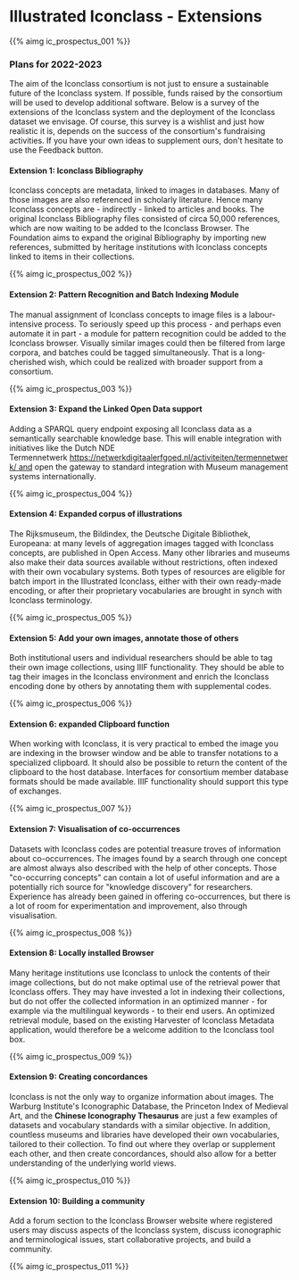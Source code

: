 ﻿<a name="prospectus"/>

# Illustrated Iconclass - Extensions

{{% aimg ic_prospectus_001 %}}

### Plans for 2022-2023

The aim of the Iconclass consortium is not just to ensure a sustainable future of the Iconclass system. If possible, funds raised by the consortium will be used to develop additional software. Below is a survey of the extensions of the Iconclass system and the deployment of the Iconclass dataset we envisage. Of course, this survey is a wishlist and just how realistic it is, depends on the success of the consortium's fundraising activities.
If you have your own ideas to supplement ours, don't hesitate to use the Feedback button.

#### Extension 1: Iconclass Bibliography

Iconclass concepts are metadata, linked to images in databases. Many of those images are also referenced in scholarly literature. Hence many Iconclass concepts are - indirectly - linked to articles and books.
The original Iconclass Bibliography files consisted of circa 50,000 references, which are now waiting to be added to the Iconclass Browser.
The Foundation aims to expand the original Bibliography by importing new references, submitted by heritage institutions with Iconclass concepts linked to items in their collections.

{{% aimg ic_prospectus_002 %}}

#### Extension 2: Pattern Recognition and Batch Indexing Module 

The manual assignment of Iconclass concepts to image files is a labour-intensive process. 
To seriously speed up this process - and perhaps even automate it in part - a module for pattern recognition could be added to the Iconclass browser. Visually similar images could then be filtered from large corpora, and batches could be tagged simultaneously.
That is a long-cherished wish, which could be realized with broader support from a consortium.

{{% aimg ic_prospectus_003 %}}

#### Extension 3: Expand the Linked Open Data support

Adding a SPARQL query endpoint exposing all Iconclass data as a semantically searchable knowledge base. This will enable integration with initiatives like the Dutch NDE Termennetwerk https://netwerkdigitaalerfgoed.nl/activiteiten/termennetwerk/ and open the gateway to standard integration with Museum management systems internationally.

{{% aimg ic_prospectus_004 %}}

#### Extension 4: Expanded corpus of illustrations

The Rijksmuseum, the Bildindex, the Deutsche Digitale Bibliothek, Europeana: at many levels of aggregation images tagged with Iconclass concepts, are published in Open Access.
Many other libraries and museums also make their data sources available without restrictions, often indexed with their own vocabulary systems.
Both types of resources are eligible for batch import in the Illustrated Iconclass, either with their own ready-made encoding, or after their proprietary vocabularies are brought in synch with Iconclass terminology.

{{% aimg ic_prospectus_005 %}}

#### Extension 5: Add your own images, annotate those of others

Both institutional users and individual researchers should be able to tag their own image collections, using IIIF functionality.
They should be able to tag their images in the Iconclass environment and enrich the Iconclass encoding done by others by annotating them with supplemental codes.

{{% aimg ic_prospectus_006 %}}

#### Extension 6: expanded Clipboard function

When working with Iconclass, it is very practical to embed the image you are indexing in the browser window and be able to transfer notations to a specialized clipboard.
It should also be possible to return the content of the clipboard to the host database.
Interfaces for consortium member database formats should be made available. IIIF functionality should support this type of exchanges.

{{% aimg ic_prospectus_007 %}}

#### Extension 7: Visualisation of co-occurrences

Datasets with Iconclass codes are potential treasure troves of information about co-occurrences.
The images found by a search through one concept are almost always also described with the help of other concepts. Those "co-occurring concepts" can contain a lot of useful information and are a potentially rich source for "knowledge discovery" for researchers. 
Experience has already been gained in offering co-occurrences, but there is a lot of room for experimentation and improvement, also through visualisation.


{{% aimg ic_prospectus_008 %}}

#### Extension 8: Locally installed Browser

Many heritage institutions use Iconclass to unlock the contents of their image collections, but do not make optimal use of the retrieval power that Iconclass offers.
They may have invested a lot in indexing their collections, but do not offer the collected information in an optimized manner - for example via the multilingual keywords - to their end users. 
An optimized retrieval module, based on the existing Harvester of Iconclass Metadata application, would therefore be a welcome addition to the Iconclass tool box.

{{% aimg ic_prospectus_009 %}}

#### Extension 9: Creating concordances

Iconclass is not the only way to organize information about images. The Warburg Institute's Iconographic Database, the Princeton Index of Medieval Art, and the __Chinese Iconography Thesaurus__ are just a few examples of datasets and vocabulary standards with a similar objective.
In addition, countless museums and libraries have developed their own vocabularies, tailored to their collection.
To find out where they overlap or supplement each other, and then create concordances, should also allow for a better understanding of the underlying world views. 

{{% aimg ic_prospectus_010 %}}

#### Extension 10: Building a community

Add a forum section to the Iconclass Browser website where registered users may discuss aspects of the Iconclass system, discuss iconographic and terminological issues, start collaborative projects, and build a community. 

{{% aimg ic_prospectus_011 %}}


